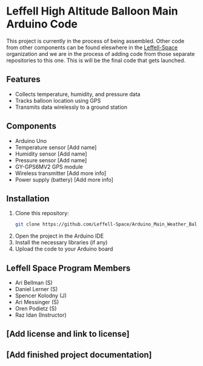 # Leffell High Altitude Balloon Main Arduino Code

This project is currently in the process of being assembled. Other code from other components can be found eleswhere in the [Leffell-Space](https://github.com/orgs/Leffell-Space/repositories) organization and we are in the process of adding code from those separate repositories to this one. This is will be the final code that gets launched.

## Features

- Collects temperature, humidity, and pressure data
- Tracks balloon location using GPS
- Transmits data wirelessly to a ground station

## Components

- Arduino Uno
- Temperature sensor [Add name]
- Humidity sensor [Add name]
- Pressure sensor [Add name]
- GY-GPS6MV2 GPS module
- Wireless transmitter [Add more info]
- Power supply (battery) [Add more info]

## Installation

1. Clone this repository:
   ```bash
   git clone https://github.com/Leffell-Space/Arduino_Main_Weather_Balloon.git
   ```
2. Open the project in the Arduino IDE
3. Install the necessary libraries (if any)
4. Upload the code to your Arduino board

## Leffell Space Program Members

- Ari Bellman (S)
- Daniel Lerner (S)
- Spencer Kolodny (J)
- Ari Messinger (S)
- Oren Podietz (S)
- Raz Idan (Instructor)
## [Add license and link to license]

## [Add finished project documentation]
